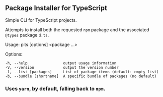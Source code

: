 ## Package Installer for TypeScript

Simple CLI for TypeScript projects.

Attempts to install both the requested `npm` package and the associated `@types` package `d.ts`.

  Usage: pits [options] <package ...>

  Options:

    -h, --help                output usage information
    -V, --version             output the version number
    -l, --list [packages]     List of package items (default: empty list)
    -b, --bundle [shortname]  A specific bundle of packages (no default)

### Uses `yarn`, by default, falling back to `npm`.